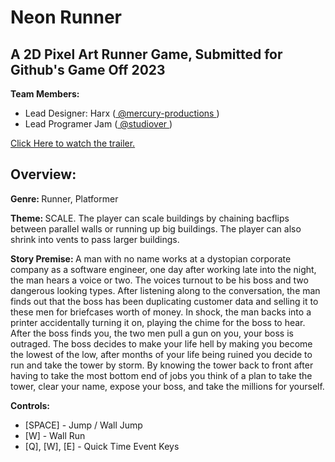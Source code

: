 # Neon Runner
## A 2D Pixel Art Runner Game, Submitted for Github's Game Off 2023

<strong> Team Members: </strong>

* Lead Designer: Harx (<a href="https://mercury-productions.itch.io" target="_blank"> @mercury-productions </a>)
* Lead Programer Jam (<a href="https://studiover.itch.io" target="_blank"> @studiover </a>)

<a href="https://www.youtube.com/watch?v=HzhiMalpAME" target="_blank"> Click Here to watch the trailer. </a>

## Overview:

<strong> Genre: </strong>
Runner, Platformer 

<strong> Theme: </strong> SCALE. The player can scale buildings by chaining bacflips between parallel walls or running up big buildings. The player can also shrink into vents to pass larger buildings.

<strong> Story Premise: </strong> A man with no name works at a dystopian corporate company as a software engineer, one day after working late into the night, the man hears a voice or two. The voices turnout to be his boss and two dangerous looking types. After listening along to the conversation, the man finds out that the boss has been duplicating customer data and selling it to these men for briefcases worth of money. In shock, the man backs into a printer accidentally turning it on, playing the chime for the boss to hear. After the boss finds you, the two men pull a gun on you, your boss is outraged. The boss decides to make your life hell by making you become the lowest of the low, after months of your life being ruined you decide to run and take the tower by storm. By knowing the tower back to front after having to take the most bottom end of jobs you think of a plan to take the tower, clear your name, expose your boss, and take the millions for yourself. 

<strong> Controls: </strong>
* [SPACE] - Jump / Wall Jump
* [W] - Wall Run
* [Q], [W], [E] - Quick Time Event Keys 

